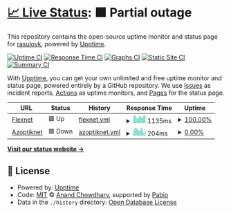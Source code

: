 # [📈 Live Status](https://demo.upptime.js.org): <!--live status--> **🟧 Partial outage**

This repository contains the open-source uptime monitor and status page for [rasulovk](sigmacis.github.io), powered by [Upptime](https://github.com/upptime/upptime).

[![Uptime CI](https://github.com/rasulovk/UpT-mon/workflows/Uptime%20CI/badge.svg)](https://github.com/rasulovk/UpT-mon/actions?query=workflow%3A%22Uptime+CI%22)
[![Response Time CI](https://github.com/rasulovk/UpT-mon/workflows/Response%20Time%20CI/badge.svg)](https://github.com/rasulovk/UpT-mon/actions?query=workflow%3A%22Response+Time+CI%22)
[![Graphs CI](https://github.com/rasulovk/UpT-mon/workflows/Graphs%20CI/badge.svg)](https://github.com/rasulovk/UpT-mon/actions?query=workflow%3A%22Graphs+CI%22)
[![Static Site CI](https://github.com/rasulovk/UpT-mon/workflows/Static%20Site%20CI/badge.svg)](https://github.com/rasulovk/UpT-mon/actions?query=workflow%3A%22Static+Site+CI%22)
[![Summary CI](https://github.com/rasulovk/UpT-mon/workflows/Summary%20CI/badge.svg)](https://github.com/rasulovk/UpT-mon/actions?query=workflow%3A%22Summary+CI%22)

With [Upptime](https://upptime.js.org), you can get your own unlimited and free uptime monitor and status page, powered entirely by a GitHub repository. We use [Issues](https://github.com/rasulovk/UpT-mon/issues) as incident reports, [Actions](https://github.com/rasulovk/UpT-mon/actions) as uptime monitors, and [Pages](https://demo.upptime.js.org) for the status page.

<!--start: status pages-->
<!-- This summary is generated by Upptime (https://github.com/upptime/upptime) -->
<!-- Do not edit this manually, your changes will be overwritten -->
<!-- prettier-ignore -->
| URL | Status | History | Response Time | Uptime |
| --- | ------ | ------- | ------------- | ------ |
| <img alt="" src="https://icons.duckduckgo.com/ip3/flexnet.az.ico" height="13"> [Flexnet](https://flexnet.az) | 🟩 Up | [flexnet.yml](https://github.com/rasulovk/UpT-mon/commits/HEAD/history/flexnet.yml) | <details><summary><img alt="Response time graph" src="./graphs/flexnet/response-time-week.png" height="20"> 1135ms</summary><br><a href="https://rasulovk.github.io/UpT-mon/history/flexnet"><img alt="Response time 649" src="https://img.shields.io/endpoint?url=https%3A%2F%2Fraw.githubusercontent.com%2Frasulovk%2FUpT-mon%2FHEAD%2Fapi%2Fflexnet%2Fresponse-time.json"></a><br><a href="https://rasulovk.github.io/UpT-mon/history/flexnet"><img alt="24-hour response time 1053" src="https://img.shields.io/endpoint?url=https%3A%2F%2Fraw.githubusercontent.com%2Frasulovk%2FUpT-mon%2FHEAD%2Fapi%2Fflexnet%2Fresponse-time-day.json"></a><br><a href="https://rasulovk.github.io/UpT-mon/history/flexnet"><img alt="7-day response time 1135" src="https://img.shields.io/endpoint?url=https%3A%2F%2Fraw.githubusercontent.com%2Frasulovk%2FUpT-mon%2FHEAD%2Fapi%2Fflexnet%2Fresponse-time-week.json"></a><br><a href="https://rasulovk.github.io/UpT-mon/history/flexnet"><img alt="30-day response time 1158" src="https://img.shields.io/endpoint?url=https%3A%2F%2Fraw.githubusercontent.com%2Frasulovk%2FUpT-mon%2FHEAD%2Fapi%2Fflexnet%2Fresponse-time-month.json"></a><br><a href="https://rasulovk.github.io/UpT-mon/history/flexnet"><img alt="1-year response time 649" src="https://img.shields.io/endpoint?url=https%3A%2F%2Fraw.githubusercontent.com%2Frasulovk%2FUpT-mon%2FHEAD%2Fapi%2Fflexnet%2Fresponse-time-year.json"></a></details> | <details><summary><a href="https://rasulovk.github.io/UpT-mon/history/flexnet">100.00%</a></summary><a href="https://rasulovk.github.io/UpT-mon/history/flexnet"><img alt="All-time uptime 96.04%" src="https://img.shields.io/endpoint?url=https%3A%2F%2Fraw.githubusercontent.com%2Frasulovk%2FUpT-mon%2FHEAD%2Fapi%2Fflexnet%2Fuptime.json"></a><br><a href="https://rasulovk.github.io/UpT-mon/history/flexnet"><img alt="24-hour uptime 100.00%" src="https://img.shields.io/endpoint?url=https%3A%2F%2Fraw.githubusercontent.com%2Frasulovk%2FUpT-mon%2FHEAD%2Fapi%2Fflexnet%2Fuptime-day.json"></a><br><a href="https://rasulovk.github.io/UpT-mon/history/flexnet"><img alt="7-day uptime 100.00%" src="https://img.shields.io/endpoint?url=https%3A%2F%2Fraw.githubusercontent.com%2Frasulovk%2FUpT-mon%2FHEAD%2Fapi%2Fflexnet%2Fuptime-week.json"></a><br><a href="https://rasulovk.github.io/UpT-mon/history/flexnet"><img alt="30-day uptime 100.00%" src="https://img.shields.io/endpoint?url=https%3A%2F%2Fraw.githubusercontent.com%2Frasulovk%2FUpT-mon%2FHEAD%2Fapi%2Fflexnet%2Fuptime-month.json"></a><br><a href="https://rasulovk.github.io/UpT-mon/history/flexnet"><img alt="1-year uptime 96.04%" src="https://img.shields.io/endpoint?url=https%3A%2F%2Fraw.githubusercontent.com%2Frasulovk%2FUpT-mon%2FHEAD%2Fapi%2Fflexnet%2Fuptime-year.json"></a></details>
| <img alt="" src="https://icons.duckduckgo.com/ip3/azoptiknet.az.ico" height="13"> [Azoptiknet](https://azoptiknet.az/) | 🟥 Down | [azoptiknet.yml](https://github.com/rasulovk/UpT-mon/commits/HEAD/history/azoptiknet.yml) | <details><summary><img alt="Response time graph" src="./graphs/azoptiknet/response-time-week.png" height="20"> 204ms</summary><br><a href="https://rasulovk.github.io/UpT-mon/history/azoptiknet"><img alt="Response time 167" src="https://img.shields.io/endpoint?url=https%3A%2F%2Fraw.githubusercontent.com%2Frasulovk%2FUpT-mon%2FHEAD%2Fapi%2Fazoptiknet%2Fresponse-time.json"></a><br><a href="https://rasulovk.github.io/UpT-mon/history/azoptiknet"><img alt="24-hour response time 265" src="https://img.shields.io/endpoint?url=https%3A%2F%2Fraw.githubusercontent.com%2Frasulovk%2FUpT-mon%2FHEAD%2Fapi%2Fazoptiknet%2Fresponse-time-day.json"></a><br><a href="https://rasulovk.github.io/UpT-mon/history/azoptiknet"><img alt="7-day response time 204" src="https://img.shields.io/endpoint?url=https%3A%2F%2Fraw.githubusercontent.com%2Frasulovk%2FUpT-mon%2FHEAD%2Fapi%2Fazoptiknet%2Fresponse-time-week.json"></a><br><a href="https://rasulovk.github.io/UpT-mon/history/azoptiknet"><img alt="30-day response time 196" src="https://img.shields.io/endpoint?url=https%3A%2F%2Fraw.githubusercontent.com%2Frasulovk%2FUpT-mon%2FHEAD%2Fapi%2Fazoptiknet%2Fresponse-time-month.json"></a><br><a href="https://rasulovk.github.io/UpT-mon/history/azoptiknet"><img alt="1-year response time 167" src="https://img.shields.io/endpoint?url=https%3A%2F%2Fraw.githubusercontent.com%2Frasulovk%2FUpT-mon%2FHEAD%2Fapi%2Fazoptiknet%2Fresponse-time-year.json"></a></details> | <details><summary><a href="https://rasulovk.github.io/UpT-mon/history/azoptiknet">0.00%</a></summary><a href="https://rasulovk.github.io/UpT-mon/history/azoptiknet"><img alt="All-time uptime 0.00%" src="https://img.shields.io/endpoint?url=https%3A%2F%2Fraw.githubusercontent.com%2Frasulovk%2FUpT-mon%2FHEAD%2Fapi%2Fazoptiknet%2Fuptime.json"></a><br><a href="https://rasulovk.github.io/UpT-mon/history/azoptiknet"><img alt="24-hour uptime 0.00%" src="https://img.shields.io/endpoint?url=https%3A%2F%2Fraw.githubusercontent.com%2Frasulovk%2FUpT-mon%2FHEAD%2Fapi%2Fazoptiknet%2Fuptime-day.json"></a><br><a href="https://rasulovk.github.io/UpT-mon/history/azoptiknet"><img alt="7-day uptime 0.00%" src="https://img.shields.io/endpoint?url=https%3A%2F%2Fraw.githubusercontent.com%2Frasulovk%2FUpT-mon%2FHEAD%2Fapi%2Fazoptiknet%2Fuptime-week.json"></a><br><a href="https://rasulovk.github.io/UpT-mon/history/azoptiknet"><img alt="30-day uptime 1.38%" src="https://img.shields.io/endpoint?url=https%3A%2F%2Fraw.githubusercontent.com%2Frasulovk%2FUpT-mon%2FHEAD%2Fapi%2Fazoptiknet%2Fuptime-month.json"></a><br><a href="https://rasulovk.github.io/UpT-mon/history/azoptiknet"><img alt="1-year uptime 0.00%" src="https://img.shields.io/endpoint?url=https%3A%2F%2Fraw.githubusercontent.com%2Frasulovk%2FUpT-mon%2FHEAD%2Fapi%2Fazoptiknet%2Fuptime-year.json"></a></details>

<!--end: status pages-->

[**Visit our status website →**](https://demo.upptime.js.org)

## 📄 License

- Powered by: [Upptime](https://github.com/upptime/upptime)
- Code: [MIT](./LICENSE) © [Anand Chowdhary](https://anandchowdhary.com), supported by [Pabio](https://pabio.com)
- Data in the `./history` directory: [Open Database License](https://opendatacommons.org/licenses/odbl/1-0/)
